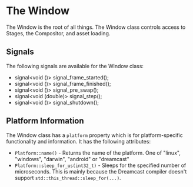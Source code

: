 # The Window

The Window is the root of all things. The Window class controls access to Stages, the Compositor, and asset loading.

## Signals

The following signals are available for the Window class:

 - signal<void ()> signal_frame_started();
 - signal<void ()> signal_frame_finished();
 - signal<void ()> signal_pre_swap();
 - signal<void (double)> signal_step();
 - signal<void ()> signal_shutdown();

## Platform Information

The Window class has a `platform` property which is for platform-specific functionality and information. It has the following attributes:

 - `Platform::name()` - Returns the name of the platform. One of "linux", "windows", "darwin", "android" or "dreamcast"
 - `Platform::sleep_for_us(int32_t)` - Sleeps for the specified number of microseconds. This is mainly because the Dreamcast compiler doesn't support `std::this_thread::sleep_for(...)`.
